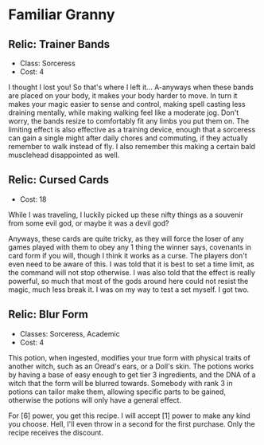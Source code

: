# Familiar Granny

## Relic: Trainer Bands
- Class: Sorceress
- Cost: 4

I thought I lost you! So that's where I left it... A-anyways when these bands are placed on your body, it makes your body harder to move. In turn it makes your magic easier to sense and control, making spell casting less draining mentally, while making walking feel like a moderate jog. Don't worry, the bands resize to comfortably fit any limbs you put them on. The limiting effect is also effective as a training device, enough that a sorceress can gain a single might after daily chores and commuting, if they actually remember to walk instead of fly. I also remember this making a certain bald musclehead disappointed as well.

## Relic: Cursed Cards
- Cost: 18

While I was traveling, I luckily picked up these nifty things as a souvenir from some evil god, or maybe it was a devil god?

Anyways, these cards are quite tricky, as they will force the loser of any games played with them to obey any 1 thing the winner says, covenants in card form if you will, though I think it works as a curse. The players don't even need to be aware of this. I was told that it is best to set a time limit, as the command will not stop otherwise. I was also told that the effect is really powerful, so much that most of the gods around here could not resist the magic, much less break it. I was on my way to test a set myself. I got two.

## Relic: Blur Form
- Classes: Sorceress, Academic
- Cost: 4

This potion, when ingested, modifies your true form with physical traits of another witch, such as an Oread's ears, or a Doll's skin. The potions works by having a base of easy enough to get tier 3 ingredients, and the DNA of a witch that the form will be blurred towards. Somebody with rank 3 in potions can tailor make them, allowing specific parts to be gained, otherwise the potions will only have a general effect.

For [6] power, you get this recipe. I will accept [1] power to make any kind you choose. Hell, I'll even throw in a second for the first purchase. <!-- These single potions also don't count against my 3 limitation on items. --> Only the recipe receives the discount. 
